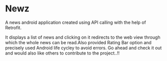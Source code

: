# Newz
A news android application created using API calling with the help of Retrofit.

It displays a list of news and clicking on it redirects to the web view through which the whole news can be read.Also provided Rating Bar option and precisely used Android life cycley to avoid errors.
Go ahead and check it out and would also like others to contribute to the project..!!
